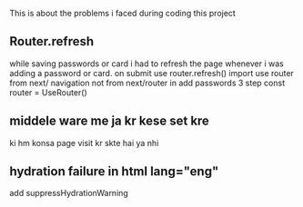 This is about the problems i faced during coding this project

## Router.refresh 
while saving passwords or card i had to refresh the page whenever i was adding a password or card.
on submit use router.refresh() import use router from next/ navigation not from next/router in add passwords
3 step const router = UseRouter()


## middele ware me ja kr kese set kre 
ki hm konsa page visit kr skte hai ya nhi 

## hydration failure in html lang="eng" 
add suppressHydrationWarning